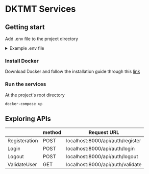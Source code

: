 # DKTMT Services

## Getting start
Add .env file to the project directory 

<details>
<summary>Example .env file</summary>

```
API_GATEWAY_HOST=""
API_GATEWAY_PORT=""
API_GATEWAY_APP_SECRET=""
API_GATEWAY_ALLOWED_HOSTS=""

AUTH_SERVICE_HOST=""
AUTH_SERVICE_PORT=""
AUTH_SERVICE_APP_SECRET=""
AUTH_SERVICE_ALLOWED_HOSTS=""
AUTH_SERVICE_DB_HOST=""
AUTH_SERVICE_DB_PORT=""
AUTH_SERVICE_DB_NAME=""
AUTH_SERVICE_DB_USERNAME=""
AUTH_SERVICE_DB_PASSWORD=""

EXCHANGE_SERVICE_HOST=""
EXCHANGE_SERVICE_PORT=""
EXCHANGE_SERVICE_APP_SECRET=""
EXCHANGE_SERVICE_ALLOWED_HOSTS=""
EXCHANGE_SERVICE_DB_HOST=""
EXCHANGE_SERVICE_DB_PORT=""
EXCHANGE_SERVICE_DB_NAME=""
EXCHANGE_SERVICE_DB_USERNAME=""
EXCHANGE_SERVICE_DB_PASSWORD=""
EXCHANGE_SERVICE_ENCRYPTION_KEY=""
EXCHANGE_SERVICE_PUBLIC_KEY=""

TASK_HANDLER_SERVICE_HOST=""
TASK_HANDLER_SERVICE_PORT=""
TASK_HANDLER_SERVICE_APP_SECRET=""
TASK_HANDLER_SERVICE_ALLOWED_HOSTS=""
TASK_HANDLER_SERVICE_DB_HOST=""
TASK_HANDLER_SERVICE_DB_PORT=""
TASK_HANDLER_SERVICE_DB_NAME=""
TASK_HANDLER_SERVICE_DB_USERNAME=""
TASK_HANDLER_SERVICE_DB_PASSWORD=""

PREDICT_SERVICE_HOST=""
PREDICT_SERVICE_PORT=""
PREDICT_SERVICE_APP_SECRET=""
PREDICT_SERVICE_ALLOWED_HOSTS=""
PREDICT_SERVICE_DB_HOST=""
PREDICT_SERVICE_DB_PORT=""
PREDICT_SERVICE_DB_NAME=""
PREDICT_SERVICE_DB_USERNAME=""
PREDICT_SERVICE_DB_PASSWORD=""

NOTI_SERVICE_HOST=""
NOTI_SERVICE_PORT=""
```
</details>

### Install Docker
Download Docker and follow the installation guide through this [link](https://docs.docker.com/get-docker/)


### Run the services
At the project's root directory
```
docker-compose up
```

## Exploring APIs

|               | method | Request URL                 |
| ------------- | ------ | --------------------------- |
| Registeration | POST   | localhost:8000/api/auth/register |
| Login         | POST   | localhost:8000/api/auth/login    |
| Logout        | POST   | localhost:8000/api/auth/logout   |
| ValidateUser  | GET    | localhost:8000/api/auth/validate |
